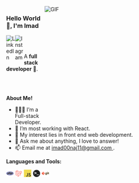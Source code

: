 


  <img align='right' height="300px" width='400px'   alt="GIF" src="https://i.pinimg.com/originals/33/07/82/3307827a7dc797a99fa3d37780ae9b10.gif" />

<h3 title="hehehe"> Hello World 👋, I'm Imad</h3>

<a href="">
  <img align="left" alt="LinkedIn" width="24px" src="https://cdn.jsdelivr.net/npm/simple-icons@v3/icons/linkedin.svg" />
</a>
<a href="(https://www.instagram.com/najamimad/)">
  <img align="left" alt="Instagram" width="24px" src="https://cdn.jsdelivr.net/npm/simple-icons@v3/icons/instagram.svg" />
</a>

<br />
<br />

A **full stack developer** 🚀.
 
  <br />
<br />



**About Me!**

- 👨🏽‍💻 I’m a Full-stack Developer.  
- 🌱 I’m most working with React. 
- 🤔 My interest lies in front end web development.
- 💬 Ask me about anything, I love to answer!
- 📫 Email me at [imad00naj11@gmail.com ](mailto:imad00naj11@gmail.com ).


**Languages and Tools:**  


<code><img height="20" src="https://raw.githubusercontent.com/github/explore/80688e429a7d4ef2fca1e82350fe8e3517d3494d/topics/php/php.png"></code>
<code><img height="20" src="https://raw.githubusercontent.com/github/explore/80688e429a7d4ef2fca1e82350fe8e3517d3494d/topics/laravel/laravel.png"></code>
<code><img height="20" src="https://raw.githubusercontent.com/github/explore/80688e429a7d4ef2fca1e82350fe8e3517d3494d/topics/javascript/javascript.png"></code>
<code><img height="20" src="https://raw.githubusercontent.com/github/explore/80688e429a7d4ef2fca1e82350fe8e3517d3494d/topics/terminal/terminal.png"></code>
<code><img height="20" src="https://raw.githubusercontent.com/github/explore/80688e429a7d4ef2fca1e82350fe8e3517d3494d/topics/git/git.png"></code>
<br />
<br />







<!--
**Imadnajam/Imadnajam** is a ✨ _special_ ✨ repository because its `README.md` (this file) appears on your GitHub profile.

Here are some ideas to get you started:

- 🔭 I’m currently working on ...
- 🌱 I’m currently learning ...
- 👯 I’m looking to collaborate on ...
- 🤔 I’m looking for help with ...
- 💬 Ask me about ...
- 📫 How to reach me: ...
- 😄 Pronouns: ...
- ⚡ Fun fact: ...
-->
